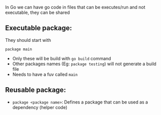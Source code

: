 In Go we can have go code in files that can be executes/run and not executable, they can be shared

## Executable package:

They should start with

```
package main
```
- Only these will be build with `go build` command
- Other packages names (Eg: `package testing`) will not generate a build file
- Needs to have a fuv called `main`

## Reusable package:

- `package <package name>`: Defines a package that can be used as a dependency (helper code)
